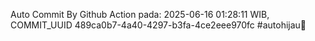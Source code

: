 Auto Commit By Github Action pada: 2025-06-16 01:28:11 WIB, COMMIT_UUID 489ca0b7-4a40-4297-b3fa-4ce2eee970fc #autohijau🗿
